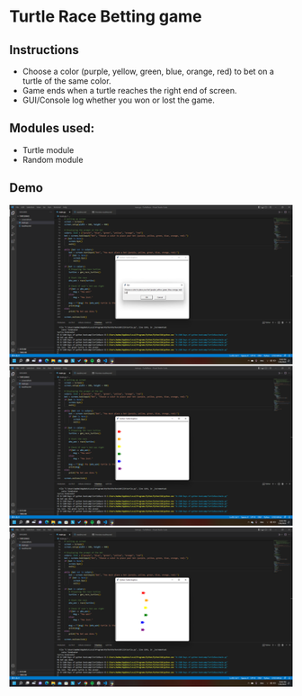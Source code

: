 # Turtle Race Betting game
## Instructions
- Choose a color (purple, yellow, green, blue, orange, red) to bet on a turtle of the same color.
- Game ends when a turtle reaches the right end of screen.
- GUI/Console log whether you won or lost the game.

## Modules used:
- Turtle module
- Random module

## Demo
![](./screenshots/1.png)
![](./screenshots/2.png)
![](./screenshots/3.png)


